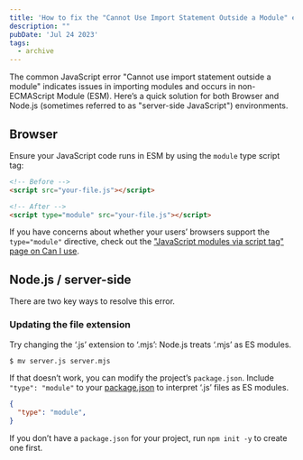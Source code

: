 ```yaml
---
title: 'How to fix the "Cannot Use Import Statement Outside a Module" error in JavaScript'
description: ""
pubDate: 'Jul 24 2023'
tags:
  - archive
---
```



The common JavaScript error "Cannot use import statement outside a module" indicates issues in importing modules and occurs in non-ECMAScript Module (ESM). Here’s a quick solution for both Browser and Node.js (sometimes referred to as "server-side JavaScript") environments.

## Browser

Ensure your JavaScript code runs in ESM by using the `module` type script tag:

```html
<!-- Before -->
<script src="your-file.js"></script>

<!-- After -->
<script type="module" src="your-file.js"></script>
```

If you have concerns about whether your users’ browsers support the `type="module"` directive, check out the ["JavaScript modules via script tag" page on Can I use](https://caniuse.com/es6-module).

## Node.js / server-side

There are two key ways to resolve this error.

### Updating the file extension

Try changing the ‘.js’ extension to ‘.mjs’: Node.js treats ‘.mjs’ as ES modules.

```bash
$ mv server.js server.mjs
```

If that doesn’t work, you can modify the project’s `package.json`. Include `"type": "module"` to your [package.json](https://7.dev/package-json-for-javascript-adventurers/) to interpret ‘.js’ files as ES modules.

```json
{
  "type": "module",
}
```

If you don’t have a `package.json` for your project, run `npm init -y` to create one first.
